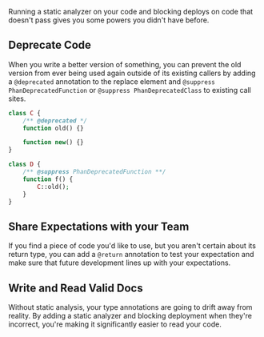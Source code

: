 Running a static analyzer on your code and blocking deploys on code that doesn't pass gives you some powers you didn't have before.

## Deprecate Code

When you write a better version of something, you can prevent the old version from ever being used again outside of its existing callers by adding a `@deprecated` annotation to the replace element and `@suppress PhanDeprecatedFunction` or `@suppress PhanDeprecatedClass` to existing call sites.

```php
class C {
    /** @deprecated */
    function old() {}

    function new() {}
}

class D {
    /** @suppress PhanDeprecatedFunction **/
    function f() {
        C::old();
    }
}
```


## Share Expectations with your Team

If you find a piece of code you'd like to use, but you aren't certain about its return type, you can add a `@return` annotation to test your expectation and make sure that future development lines up with your expectations.


## Write and Read Valid Docs

Without static analysis, your type annotations are going to drift away from reality. By adding a static analyzer and blocking deployment when they're incorrect, you're making it significantly easier to read your code.
